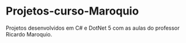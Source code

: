 # Projetos-curso-Maroquio
Projetos desenvolvidos em C# e DotNet 5 com as aulas do professor Ricardo Maroquio.

